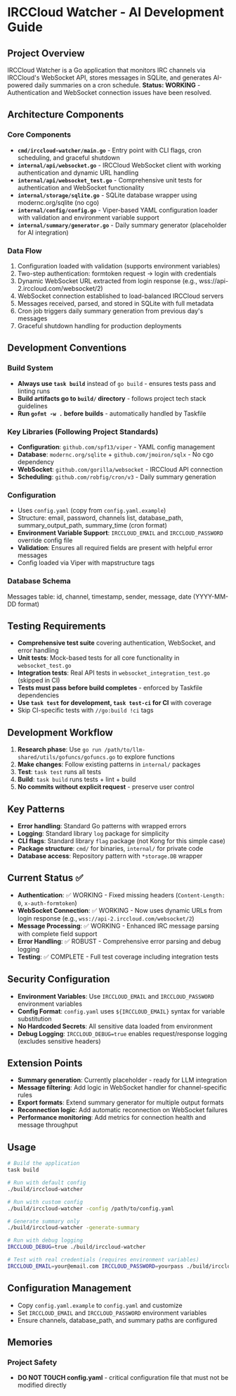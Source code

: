 # IRCCloud Watcher - AI Development Guide

## Project Overview
IRCCloud Watcher is a Go application that monitors IRC channels via IRCCloud's WebSocket API, stores messages in SQLite, and generates AI-powered daily summaries on a cron schedule. **Status: WORKING** - Authentication and WebSocket connection issues have been resolved.

## Architecture Components

### Core Components
- **`cmd/irccloud-watcher/main.go`** - Entry point with CLI flags, cron scheduling, and graceful shutdown
- **`internal/api/websocket.go`** - IRCCloud WebSocket client with working authentication and dynamic URL handling
- **`internal/api/websocket_test.go`** - Comprehensive unit tests for authentication and WebSocket functionality
- **`internal/storage/sqlite.go`** - SQLite database wrapper using modernc.org/sqlite (no cgo)
- **`internal/config/config.go`** - Viper-based YAML configuration loader with validation and environment variable support
- **`internal/summary/generator.go`** - Daily summary generator (placeholder for AI integration)

### Data Flow
1. Configuration loaded with validation (supports environment variables)
2. Two-step authentication: formtoken request → login with credentials
3. Dynamic WebSocket URL extracted from login response (e.g., wss://api-2.irccloud.com/websocket/2)
4. WebSocket connection established to load-balanced IRCCloud servers
5. Messages received, parsed, and stored in SQLite with full metadata
6. Cron job triggers daily summary generation from previous day's messages
7. Graceful shutdown handling for production deployments

## Development Conventions

### Build System
- **Always use `task build`** instead of `go build` - ensures tests pass and linting runs
- **Build artifacts go to `build/` directory** - follows project tech stack guidelines
- **Run `gofmt -w .` before builds** - automatically handled by Taskfile

### Key Libraries (Following Project Standards)
- **Configuration**: `github.com/spf13/viper` - YAML config management
- **Database**: `modernc.org/sqlite` + `github.com/jmoiron/sqlx` - No cgo dependency
- **WebSocket**: `github.com/gorilla/websocket` - IRCCloud API connection
- **Scheduling**: `github.com/robfig/cron/v3` - Daily summary generation

### Configuration
- Uses `config.yaml` (copy from `config.yaml.example`)
- Structure: email, password, channels list, database_path, summary_output_path, summary_time (cron format)
- **Environment Variable Support**: `IRCCLOUD_EMAIL` and `IRCCLOUD_PASSWORD` override config file
- **Validation**: Ensures all required fields are present with helpful error messages
- Config loaded via Viper with mapstructure tags

### Database Schema
Messages table: id, channel, timestamp, sender, message, date (YYYY-MM-DD format)

## Testing Requirements
- **Comprehensive test suite** covering authentication, WebSocket, and error handling
- **Unit tests**: Mock-based tests for all core functionality in `websocket_test.go`
- **Integration tests**: Real API tests in `websocket_integration_test.go` (skipped in CI)
- **Tests must pass before build completes** - enforced by Taskfile dependencies
- **Use `task test` for development, `task test-ci` for CI** with coverage
- Skip CI-specific tests with `//go:build !ci` tags

## Development Workflow
1. **Research phase**: Use `go run /path/to/llm-shared/utils/gofuncs/gofuncs.go` to explore functions
2. **Make changes**: Follow existing patterns in `internal/` packages
3. **Test**: `task test` runs all tests
4. **Build**: `task build` runs tests + lint + build
5. **No commits without explicit request** - preserve user control

## Key Patterns
- **Error handling**: Standard Go patterns with wrapped errors
- **Logging**: Standard library `log` package for simplicity
- **CLI flags**: Standard library `flag` package (not Kong for this simple case)
- **Package structure**: `cmd/` for binaries, `internal/` for private code
- **Database access**: Repository pattern with `*storage.DB` wrapper

## Current Status ✅
- **Authentication**: ✅ WORKING - Fixed missing headers (`Content-Length: 0`, `x-auth-formtoken`)
- **WebSocket Connection**: ✅ WORKING - Now uses dynamic URLs from login response (e.g., `wss://api-2.irccloud.com/websocket/2`)
- **Message Processing**: ✅ WORKING - Enhanced IRC message parsing with complete field support
- **Error Handling**: ✅ ROBUST - Comprehensive error parsing and debug logging
- **Testing**: ✅ COMPLETE - Full test coverage including integration tests

## Security Configuration
- **Environment Variables**: Use `IRCCLOUD_EMAIL` and `IRCCLOUD_PASSWORD` environment variables
- **Config Format**: `config.yaml` uses `${IRCCLOUD_EMAIL}` syntax for variable substitution
- **No Hardcoded Secrets**: All sensitive data loaded from environment
- **Debug Logging**: `IRCCLOUD_DEBUG=true` enables request/response logging (excludes sensitive headers)

## Extension Points
- **Summary generation**: Currently placeholder - ready for LLM integration
- **Message filtering**: Add logic in WebSocket handler for channel-specific rules
- **Export formats**: Extend summary generator for multiple output formats
- **Reconnection logic**: Add automatic reconnection on WebSocket failures
- **Performance monitoring**: Add metrics for connection health and message throughput

## Usage
```bash
# Build the application
task build

# Run with default config
./build/irccloud-watcher

# Run with custom config
./build/irccloud-watcher -config /path/to/config.yaml

# Generate summary only
./build/irccloud-watcher -generate-summary

# Run with debug logging
IRCCLOUD_DEBUG=true ./build/irccloud-watcher

# Test with real credentials (requires environment variables)
IRCCLOUD_EMAIL=your@email.com IRCCLOUD_PASSWORD=yourpass ./build/irccloud-watcher
```

## Configuration Management
- Copy `config.yaml.example` to `config.yaml` and customize
- Set `IRCCLOUD_EMAIL` and `IRCCLOUD_PASSWORD` environment variables
- Ensure channels, database_path, and summary paths are configured

## Memories

### Project Safety
- **DO NOT TOUCH config.yaml** - critical configuration file that must not be modified directly